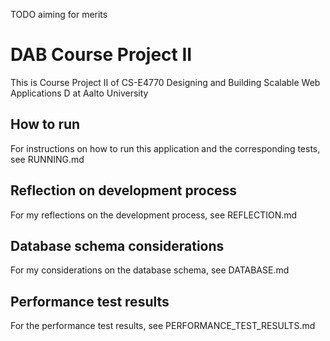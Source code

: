 TODO aiming for merits 

# DAB Course Project II

This is Course Project II of CS-E4770 Designing and Building Scalable Web Applications D at Aalto University 

## How to run

For instructions on how to run this application and the corresponding tests, see RUNNING.md

## Reflection on development process

For my reflections on the development process, see REFLECTION.md

## Database schema considerations

For my considerations on the database schema, see DATABASE.md

## Performance test results

For the performance test results, see PERFORMANCE_TEST_RESULTS.md
